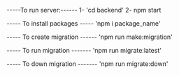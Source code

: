 -----To run server:------
1- 'cd backend'
2- npm start

----- To install packages -----
'npm i package_name'

----- To create migration ------
'npm run make:migration'

----- To run migration -------
'npm run migrate:latest'

----- To down migration -------
'npm run migrate:down'
